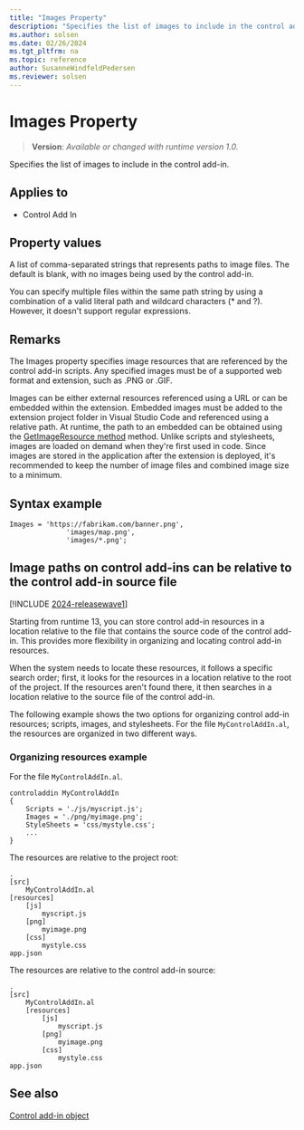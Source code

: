 ```yaml
---
title: "Images Property"
description: "Specifies the list of images to include in the control add-in."
ms.author: solsen
ms.date: 02/26/2024
ms.tgt_pltfrm: na
ms.topic: reference
author: SusanneWindfeldPedersen
ms.reviewer: solsen
---
```

[//]: # (START>DO_NOT_EDIT)
[//]: # (IMPORTANT:Do not edit any of the content between here and the END>DO_NOT_EDIT.)
[//]: # (Any modifications should be made in the .xml files in the ModernDev repo.)
# Images Property
> **Version**: _Available or changed with runtime version 1.0._

Specifies the list of images to include in the control add-in.

## Applies to
-   Control Add In

[//]: # (IMPORTANT: END>DO_NOT_EDIT)

## Property values

A list of comma-separated strings that represents paths to image files. The default is blank, with no images being used by the control add-in. 

You can specify multiple files within the same path string by using a combination of a valid literal path and wildcard characters (* and ?). However, it doesn't support regular expressions.

## Remarks

The Images property specifies image resources that are referenced by the control add-in scripts. Any specified images must be of a supported web format and extension, such as .PNG or .GIF. 

Images can be either external resources referenced using a URL or can be embedded within the extension. Embedded images must be added to the extension project folder in Visual Studio Code and referenced using a relative path. At runtime, the path to an embedded can be obtained using the [GetImageResource method](../methods/devenv-getimageresource-method.md) method. Unlike scripts and stylesheets, images are loaded on demand when they're first used in code. Since images are stored in the application after the extension is deployed, it's recommended to keep the number of image files and combined image size to a minimum. 

## Syntax example

```AL
Images = 'https://fabrikam.com/banner.png',
              'images/map.png',
              'images/*.png';
```

## Image paths on control add-ins can be relative to the control add-in source file

[!INCLUDE [2024-releasewave1](../../includes/2024-releasewave1.md)]

Starting from runtime 13, you can store control add-in resources in a location relative to the file that contains the source code of the control add-in. This provides more flexibility in organizing and locating control add-in resources.

When the system needs to locate these resources, it follows a specific search order; first, it looks for the resources in a location relative to the root of the project. If the resources aren't found there, it then searches in a location relative to the source file of the control add-in. 

The following example shows the two options for organizing control add-in resources; scripts, images, and stylesheets. For the file `MyControlAddIn.al`, the resources are organized in two different ways.

### Organizing resources example

For the file `MyControlAddIn.al`.

```al
controladdin MyControlAddIn
{
    Scripts = './js/myscript.js';
    Images = './png/myimage.png';
    StyleSheets = 'css/mystyle.css';
    ...
}
```

The resources are relative to the project root:

```
.
[src]
    MyControlAddIn.al
[resources]
    [js]
        myscript.js
    [png]
        myimage.png
    [css]
        mystyle.css
app.json
```

The resources are relative to the control add-in source:

```
.
[src]
    MyControlAddIn.al
    [resources]
        [js]
            myscript.js
        [png]
            myimage.png
        [css]
            mystyle.css
app.json
```

## See also  

[Control add-in object](../devenv-control-addin-object.md)   